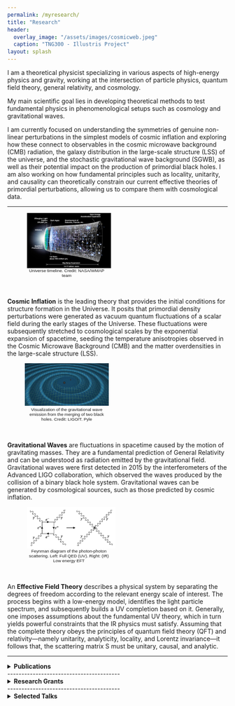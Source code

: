```yaml
---
permalink: /myresearch/
title: "Research"
header:
  overlay_image: "/assets/images/cosmicweb.jpeg"
  caption: "TNG300 - Illustris Project"
layout: splash
---
```


I am a theoretical physicist specializing in various aspects of high-energy physics and gravity, working at the intersection of particle physics, quantum field theory, general relativity, and cosmology. 

My main scientific goal lies in developing theoretical methods to test fundamental physics in phenomenological setups such as cosmology and gravitational waves. 

I am currently focused on understanding the symmetries of genuine non-linear perturbations in the simplest models of cosmic inflation and exploring how these connect to observables in the cosmic microwave background (CMB) radiation, the galaxy distribution in the large-scale structure (LSS) of the universe, and the stochastic gravitational wave background (SGWB), as well as their potential impact on the production of primordial black holes. I am also working on how fundamental principles such as locality, unitarity, and causality can theoretically constrain our current effective theories of primordial perturbations, allowing us to compare them with cosmological data. 

----------------------------------------

<figure style="width: 38%" class="align-right">
  <img src="/assets/images/content/timeline.jpg" alt="" align="left" hspace="5">
<figcaption style="text-align: center; width: 100%; font-family: sans-serif; font-size: .7em; font-weight: lighter;">Universe timeline. Credit: NASA/WMAP team</figcaption>
</figure>
&nbsp;

**Cosmic Inflation** is the leading theory that provides the initial conditions for structure formation in the Universe. It posits that primordial density perturbations were generated as vacuum quantum fluctuations of a scalar field during the early stages of the Universe. These fluctuations were subsequently stretched to cosmological scales by the exponential expansion of spacetime, seeding the temperature anisotropies observed in the Cosmic Microwave Background (CMB) and the matter overdensities in the large-scale structure (LSS).
&nbsp;


<figure style="width: 38%; " class="align-left">
  <img src="/assets/images/content/gravitywave.gif" alt="">
<figcaption style="text-align: center; width: 100%; font-family: sans-serif; font-size: .7em; font-weight: lighter;">Visualization of the gravitational wave emission from the merging of two black holes. Credit: LIGO/T. Pyle</figcaption>
</figure> 

&nbsp;

**Gravitational Waves** are fluctuations in spacetime caused by the motion of gravitating masses. They are a fundamental prediction of General Relativity and can be understood as radiation emitted by the gravitational field. Gravitational waves were first detected in 2015 by the interferometers of the Advanced LIGO collaboration, which observed the waves produced by the collision of a binary black hole system. Gravitational waves can be generated by cosmological sources, such as those predicted by cosmic inflation.
&nbsp; 

<figure style="width: 40%" class="align-right">
  <img src="/assets/images/content/eft.png" alt="" align="left" hspace="5">
<figcaption style="text-align: center; width: 100%; font-family: sans-serif; font-size: .7em; font-weight: lighter;">Feynman diagram of the photon-photon scattering. Left: Full QED (UV). Right: (IR) Low energy EFT</figcaption>
</figure>
&nbsp;

An **Effective Field Theory** describes a physical system by separating the degrees of freedom according to the relevant energy scale of interest. The process begins with a low-energy model, identifies the light particle spectrum, and subsequently builds a UV completion based on it. Generally, one imposes assumptions about the fundamental UV theory, which in turn yields powerful constraints that the IR physics must satisfy. Assuming that the complete theory obeys the principles of quantum field theory (QFT) and relativity—namely unitarity, analyticity, locality, and Lorentz invariance—it follows that, the scattering matrix S must be unitary, causal, and analytic.
<br clear="right">


----------------------------------------
<details>
  <summary><strong>Publications</strong></summary>
  
  <ol>
    <li>
      <strong>R. Bravo</strong> and G. A. Palma, <em>“Unifying attractor and non-attractor models of inflation under a single soft theorem"</em>, 
      <a href="https://doi.org/10.1103/PhysRevD.107.043524"><em>Phys. Rev. D</em> <strong>107</strong>, 043524 (2023)</a>
      [<a href="https://arxiv.org/abs/2301.12345">arXiv: 2301.12345</a>]
    </li>
    <li>
      <strong>R. Bravo</strong>, G. A. Palma and S. Riquelme M., <em>“A tip for landscape riders: multi-field Inflation
      can fulfill the swampland distance conjecture"</em>, 
      <a href="https://doi.org/10.1088/1475-7516/2020/02/004"><em>JCAP</em> <strong>2002</strong>, no. 02, 004 (2020)</a>
      [<a href="https://arxiv.org/abs/1906.05772">arXiv: 1906.05772</a>]
    </li>
    <li>
      <strong>R. Bravo</strong>, S. Mooij, G. A. Palma and B. Pradenas, <em>“Vanishing of local non-Gaussianity in
      canonical single field inflation"</em>, 
      <a href="https://doi.org/10.1088/1475-7516/2018/05/025"><em>JCAP</em> <strong>1805</strong>, 025 (2018)</a>
      [<a href="https://arxiv.org/abs/1711.05290">arXiv: 1711.05290</a>]
    </li>
    <li>
      <strong>R. Bravo</strong>, S. Mooij, G. A. Palma and B. Pradenas, <em>“A generalized non-Gaussian consistency relation for single field inflation"</em>, 
      <a href="https://doi.org/10.1088/1475-7516/2018/05/024"><em>JCAP</em> <strong>1805</strong>, 024 (2018)</a>
      [<a href="https://arxiv.org/abs/1711.02680">arXiv: 1711.02680</a>]
    </li>
    <li>
      <strong>R. Bravo</strong> and M. S. Plyushchay, <em>“Position-dependent mass, finite-gap systems, and supersymmetry"</em>, 
      <a href="http://journals.aps.org/prd/abstract/10.1103/PhysRevD.93.105023"><em>Phys. Rev. D</em> <strong>93</strong>, no. 10, 105023 (2016)</a>
      [<a href="https://arxiv.org/abs/1512.09220">arXiv: 1512.09220</a>]
    </li>
  </ol>
</details>
----------------------------------------

<details>
   <summary><strong>Research Grants</strong></summary>
  
  <div>
    <ol>
      <li>
        <em>"Testing the Primordial Signals of our Universe"</em>, FONDECYT Postdoc. Grant number: 3240730. <strong>PI</strong>: R. Bravo. (2024)
      </li>
      <li>
        <em>"Primordial Black Holes: A Window to the Primordial Universe Through Gravitational Waves"</em>, Swiss Federal Department of Economic Affairs, Education and Research. Grant number: 2021.0519. <strong>PI</strong>: R. Bravo. (2021–2023)
      </li>
    </ol>
  </div>
</details>
----------------------------------------

<details>
  <summary><strong>Selected Talks</strong></summary>

  <table>
    <thead>
      <tr>
        <th><strong>Talk Title</strong></th>
        <th><strong>Event</strong></th>
        <th><strong>Institution</strong></th>
        <th><strong>Type</strong></th>
        <th><strong>Date and Location</strong></th>
      </tr>
    </thead>
    <tbody>
      <tr>
        <td><em>Testing the Primordial Signals of our Universe</em></td>
        <td><a href="https://www.instagram.com/p/DC1d8BOJMCF/?utm_source=ig_web_button_share_sheet">High Energy Physics Seminar</a></td>
        <td>Physics Institute, Universidad Católica de Chile</td>
        <td>Seminar</td>
        <td>November 27, 2024, Santiago, Chile</td>
      </tr>
      <tr>
        <td><em>A new soft theorem for single field inflation</em></td>
        <td><a href="https://laparteyeltodo.wordpress.com">The Part And The Whole: workshop on advanced topics on high-energy physics and gravitation</a></td>
        <td>-</td>
        <td>Workshop</td>
        <td>January 04–08, 2021 (online)</td>
      </tr>
      <tr>
        <td><em>A generalized non-Gaussian consistency relation for single field inflation</em></td>
        <td><a href="https://www.cosmologyfromhome.com">Cosmology from Home 2020</a></td>
        <td>-</td>
        <td>Conference</td>
        <td>August 24 – September 04, 2020 (online)</td>
      </tr>
      <tr>
        <td><em>Non-Gaussianities: from single field inflation to swampland conjectures</em></td>
        <td><a href="https://casimir.researchschool.nl/cosmology-seminar-rafael-bravo-universidad-de-chile-tba-4548.html">Cosmology Seminar</a></td>
        <td>Instituut Lorentz for Theoretical Physics, Universiteit Leiden</td>
        <td>Seminar</td>
        <td>November 13, 2019, Leiden, Netherlands</td>
      </tr>
      <tr>
        <td><em>Position-dependent mass, finite-gap systems and supersymmetry</em></td>
        <td><a href="http://benasque.org/2019qmis/cgi-bin/talks/allprint.pl">7th International Workshop on New Challenges in Quantum Mechanics: Integrability and Supersymmetry</a></td>
        <td>Centro de Ciencias de Benasque Pedro Pascual</td>
        <td>Conference</td>
        <td>September 01–07, 2019, Benasque, Spain</td>
      </tr>
      <tr>
        <td><em>Multi-field inflation overcomes the swampland distance conjecture</em></td>
        <td><a href="https://sites.google.com/view/inflation-geometry-2019/home?authuser=0">Inflation and Geometry</a></td>
        <td>Institut d'Astrophysique de Paris</td>
        <td>Conference</td>
        <td>June 11–13, 2019, Paris, France</td>
      </tr>
      <tr>
        <td><em>A generalized non-Gaussian consistency relation for single field inflation</em></td>
        <td><a href="https://www.ictp-saifr.org/south-american-workshop-on-cosmology-in-the-lsst-era/">South American Workshop on Cosmology in the LSST era</a></td>
        <td>ICTP-SAIFR</td>
        <td>Conference</td>
        <td>December 17–21, 2018, São Paulo, Brazil</td>
      </tr>
    </tbody>
  </table>
</details>

